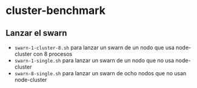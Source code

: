 # cluster-benchmark

## Lanzar el swarn

* `swarn-1-cluster-8.sh` para lanzar un swarn de un nodo que usa node-cluster con 8 procesos
* `swarn-1-single.sh` para lanzar un swarn de un nodo que no usa node-cluster
* `swarn-8-single.sh` para lanzar un swarn de ocho nodos que no usan node-cluster

